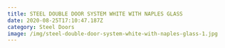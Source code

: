 ```yaml
---
title: STEEL DOUBLE DOOR SYSTEM WHITE WITH NAPLES GLASS
date: 2020-08-25T17:10:47.187Z
category: Steel Doors
image: /img/steel-double-door-system-white-with-naples-glass-1.jpg
---
```


